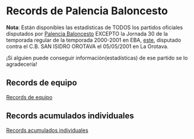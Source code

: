 # Records de Palencia Baloncesto

**Nota**: Están disponibles las estadísticas de TODOS los partidos oficiales disputados por [Palencia Baloncesto](https://zunderpalencia.com) EXCEPTO la Jornada 30 de la temporada regular de la temporada 2000-2001 en EBA, [este](https://baloncestoenvivo.feb.es/partido/35797), disputado contra el  C.B. SAN ISIDRO OROTAVA  el 05/05/2001 en La Orotava.

¡Si alguien puede conseguir información(estadísticas) de ese partido se lo agradecería!

## Records de equipo
[Records de equipo](records_equipo.md)

## Records acumulados individuales
[Records acumulados individuales](records_individuales_acumulados.md)

